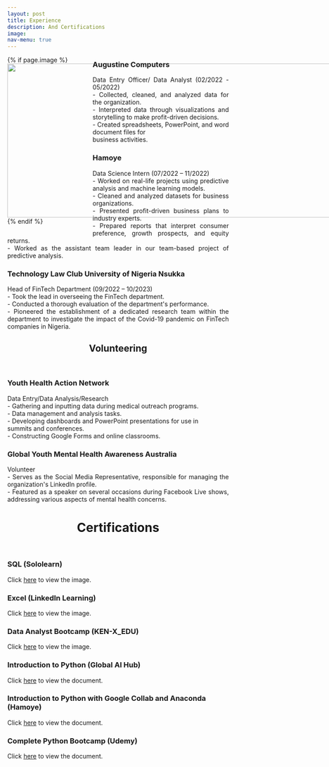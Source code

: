 ```yaml
---
layout: post
title: Experience
description: And Certifications
image:
nav-menu: true
---
```


<div style="float: left; margin: 0 1em 1em 0; width: 150%; max-width: 180px;">
    {% if page.image %}<img src="{{ site.baseurl }}/{{ page.image }}" alt="" style="width: 500%; max-width: 500%; height: 350px; display: block; margin-left: auto; margin-right: auto;" />{% endif %}
</div>

<!-- Main -->
<div id="main" class="alt">

<!-- One -->
<section id="one">
    <div class="row">
        <div class="6u 12u$(small)">
            <h3>Augustine Computers</h3>
            <p style="text-align: justify;">
                Data Entry Officer/ Data Analyst (02/2022 - 05/2022)<br>
                - Collected, cleaned, and analyzed data for the organization.<br>
                - Interpreted data through visualizations and storytelling to make profit-driven decisions.<br>
                - Created spreadsheets, PowerPoint, and word document files for<br> business activities.
            </p>
        </div>
        <div class="6u$ 12u$(small)">
            <h3>Hamoye</h3>
            <p style="text-align: justify;">
                Data Science Intern (07/2022 – 11/2022)<br>
                - Worked on real-life projects using predictive analysis and machine learning models.<br>
                - Cleaned and analyzed datasets for business organizations.<br>
                - Presented profit-driven business plans to industry experts.<br>
                - Prepared reports that interpret consumer preference, growth prospects, and equity returns.<br>
                - Worked as the assistant team leader in our team-based project of predictive analysis.
            </p>
        </div>
        <div class="6u$ 12u$(small)">
            <h3>Technology Law Club University of Nigeria Nsukka</h3>
            <p style="text-align: justify;">
                Head of FinTech Department (09/2022 – 10/2023)<br>
                - Took the lead in overseeing the FinTech department.<br>
                - Conducted a thorough evaluation of the department's performance.<br>
                - Pioneered the establishment of a dedicated research team within the department to investigate the impact of the Covid-19 pandemic on FinTech companies in Nigeria.
            </p>
        </div>
        <header class="major">
            <h1>Volunteering</h1>
        </header>
        <!-- Break -->
        <div class="row">
            <div class="6u 12u$(small)">
                <h3>Youth Health Action Network</h3>
                <p style="text-align: justify;">
                    Data Entry/Data Analysis/Research<br>
                    - Gathering and inputting data during medical outreach programs.<br>
                    - Data management and analysis tasks.<br>
                    - Developing dashboards and PowerPoint presentations for use in<br> summits and conferences.<br>
                    - Constructing Google Forms and online classrooms.
                </p>
            </div>
            <div class="6u$ 12u$(small)">
                <h3>Global Youth Mental Health Awareness Australia</h3>
                <p style="text-align: justify;">
                    Volunteer<br>
                    - Serves as the Social Media Representative, responsible for managing the organization's LinkedIn profile.<br>
                    - Featured as a speaker on several occasions during Facebook Live shows, addressing various aspects of mental health concerns.
                </p>
            </div>
        </div>
    </div>
</section>

<header class="major">
            <h1>Certifications</h1>
        </header>
        <!-- Break -->
<section id="one">
    <div class="row">
        <div class="6u 12u$(small)">
            <h3>SQL (Sololearn)</h3>
            <p>
                Click <a href="{{ site.baseurl }}Programming/SQL Sololearn.jpg" target="_blank">here</a> to view the image.
            </p>
        </div>
        <!-- Clickable text leading to a PDF -->
        <div class="6u$ 12u$(small)">
            <h3>Excel (LinkedIn Learning)</h3>
            <p>
                Click <a href="{{ site.baseurl }}Programming/Learning Excel.png" target="_blank">here</a> to view the image.
            </p>
        </div>
    <div class="row">
        <div class="6u 12u$(small)">
            <h3>Data Analyst Bootcamp (KEN-X_EDU)</h3>
            <p>
                Click <a href="{{ site.baseurl }}Programming/KEN-X-EDU.jpg" target="_blank">here</a> to view the image.
            </p>
        </div>
        <!-- Clickable text leading to a PDF -->
        <div class="6u$ 12u$(small)">
            <h3>Introduction to Python (Global AI Hub)</h3>
            <p>
                Click <a href="{{ site.baseurl }}Programming/Introduction to Python-Global AI Hub.pdf" target="_blank">here</a> to view the document.
            </p>
        </div>
    <div class="row">
        <div class="6u 12u$(small)">
            <h3>Introduction to Python with Google Collab and Anaconda (Hamoye)</h3>
            <p>
                Click <a href="{{ site.baseurl }}Programming/certificate-Fidelis+Ikechukwu+Edeh-Introduction+to+Python+With+Google+Colab+&+Anaconda (1).pdf" target="_blank">here</a> to view the document.
            </p>
        </div>
        <!-- Clickable text leading to a PDF -->
        <div class="6u$ 12u$(small)">
            <h3>Complete Python Bootcamp (Udemy)</h3>
            <p>
                Click <a href="{{ site.baseurl }}Programming/2022 Complete Python_Bootcamp From Zero to Hero in_Python.pdf" target="_blank">here</a> to view the document.
            </p>
        </div>
    </div>
</section>
